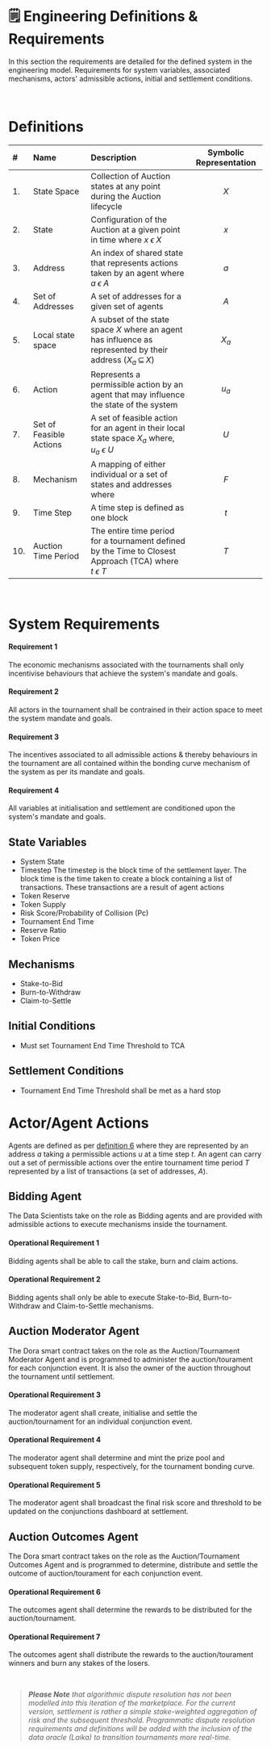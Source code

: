 # 🗒️ Engineering Definitions & Requirements

In this section the requirements are detailed for the defined system in the engineering model. Requirements for system variables, associated mechanisms, actors' admissible actions, initial and settlement conditions.

</br>
<a name="defs"></a> 

# Definitions

| # | Name | Description | Symbolic Representation | 
| :--- | :--- | :--- | :---: | 
| 1. | State Space | Collection of Auction states at any point during the Auction lifecycle | $X$ |
| 2. | State | Configuration of the Auction at a given point in time where $x\;\epsilon\;X$ | $x$ | 
| 3. | Address | An index of shared state that represents actions taken by an agent where $a\;\epsilon\;A$ | $a$ | 
| 4. | Set of Addresses | A set of addresses for a given set of agents | $A$ |
| 5. | Local state space | A subset of the state space $X$ where an agent has influence as represented by their address ($X_a\,\subseteq\,X$)| $X_a$ |
| 6. | Action | Represents a permissible action by an agent that may influence the state of the system | $u_a$ |
| 7. | Set of Feasible Actions | A set of feasible action for an agent in their local state space $X_a$ where, $u_a\:\epsilon\:U$| $U$ |
| 8. | Mechanism | A mapping of either individual or a set of states and addresses where  | $F$ |
| 9. | Time Step | A time step is defined as one block  | $t$ |
| 10. | Auction Time Period | The entire time period for a tournament defined by the Time to Closest Approach (TCA) where $t\:\epsilon\:T$ | $T$ |


</br>

# System Requirements
#### Requirement 1
The economic mechanisms associated with the tournaments shall only incentivise behaviours that achieve the system's mandate and goals.

#### Requirement 2
All actors in the tournament shall be contrained in their action space to meet the system mandate and goals.

#### Requirement 3
The incentives associated to all admissible actions & thereby behaviours in the tournament are all contained within the bonding curve mechanism of the system as per its mandate and goals.

#### Requirement 4
All variables at initialisation and settlement are conditioned upon the system's mandate and goals.


## State Variables

* System State
* Timestep
The timestep is the block time of the settlement layer. The block time is the time taken to create a block containing a list of transactions. These transactions are a result of agent actions
* Token Reserve
* Token Supply
* Risk Score/Probability of Collision (Pc)
* Tournament End Time
* Reserve Ratio
* Token Price


## Mechanisms

* Stake-to-Bid
* Burn-to-Withdraw
* Claim-to-Settle

## Initial Conditions

* Must set Tournament End Time Threshold to TCA


## Settlement Conditions

* Tournament End Time Threshold shall be met as a hard stop


# Actor/Agent Actions
Agents are defined as per [definition 6](#defs) where they are represented by an address $a$ taking a permissible actions $u$ at a time step $t$. An agent can carry out a set of permissible actions over the entire tournament time period $T$ represented by a list of transactions (a set of addresses, $A$).

## Bidding Agent
The Data Scientists take on the role as Bidding agents and are provided with admissible actions to execute mechanisms inside the tournament.

#### Operational Requirement 1
Bidding agents shall be able to call the stake, burn and claim actions.

#### Operational Requirement 2
Bidding agents shall only be able to execute Stake-to-Bid, Burn-to-Withdraw and Claim-to-Settle mechanisms.

## Auction Moderator Agent
The Dora smart contract takes on the role as the Auction/Tournament Moderator Agent and is programmed to administer the auction/tourament for each conjunction event. It is also the owner of the auction throughout the tournament until settlement.

#### Operational Requirement 3
The moderator agent shall create, initialise and settle the auction/tournament for an individual conjunction event.

#### Operational Requirement 4
The moderator agent shall determine and mint the prize pool and subsequent token supply, respectively, for the tournament bonding curve.

#### Operational Requirement 5
The moderator agent shall broadcast the final risk score and threshold to be updated on the conjunctions dashboard at settlement.


## Auction Outcomes Agent
The Dora smart contract takes on the role as the Auction/Tournament Outcomes Agent and is programmed to determine, distribute and settle the outcome of auction/tourament for each conjunction event.

#### Operational Requirement 6
The outcomes agent shall determine the rewards to be distributed for the auction/tournament.

#### Operational Requirement 7
The outcomes agent shall distribute the rewards to the auction/tourament winners and burn any stakes of the losers.



</br>

> _**Please Note** that algorithmic dispute resolution has not been modelled into this iteration of the marketplace. For the current version, settlement is rather a simple stake-weighted aggregation of risk and the subsequent threshold. Programmatic dispute resolution requirements and definitions will be added with the inclusion of the data oracle (Laika) to transition tournaments more real-time._

[^1]: Zargham, M., Shorish, J., & Paruch, K. (2019). From Curved Bonding to Configuration Spaces. (Working Paper Series / Institute for Cryptoeconomics / Interdisciplinary Research).